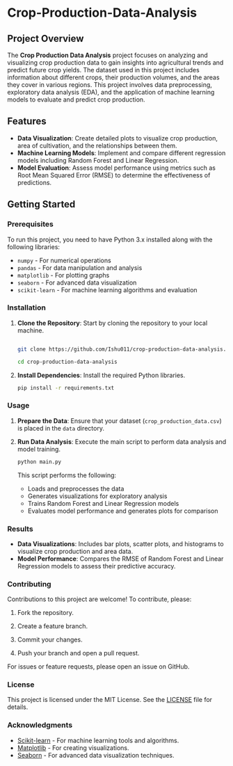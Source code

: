# Crop-Production-Data-Analysis



## Project Overview

The **Crop Production Data Analysis** project focuses on analyzing and visualizing crop production data to gain insights into agricultural trends and predict future crop yields. The dataset used in this project includes information about different crops, their production volumes, and the areas they cover in various regions. This project involves data preprocessing, exploratory data analysis (EDA), and the application of machine learning models to evaluate and predict crop production.


## Features

- **Data Visualization**: Create detailed plots to visualize crop production, area of cultivation, and the relationships between them.
- **Machine Learning Models**: Implement and compare different regression models including Random Forest and Linear Regression.
- **Model Evaluation**: Assess model performance using metrics such as Root Mean Squared Error (RMSE) to determine the effectiveness of predictions.

## Getting Started

### Prerequisites

To run this project, you need to have Python 3.x installed along with the following libraries:

- `numpy` - For numerical operations
- `pandas` - For data manipulation and analysis
- `matplotlib` - For plotting graphs
- `seaborn` - For advanced data visualization
- `scikit-learn` - For machine learning algorithms and evaluation

### Installation

1. **Clone the Repository**: Start by cloning the repository to your local machine.

    ```bash
    
    git clone https://github.com/Ishu011/crop-production-data-analysis.git

    cd crop-production-data-analysis
    ```

2. **Install Dependencies**: Install the required Python libraries.

    ```bash
    pip install -r requirements.txt
    ```

### Usage

1. **Prepare the Data**: Ensure that your dataset (`crop_production_data.csv`) is placed in the `data` directory.

2. **Run Data Analysis**: Execute the main script to perform data analysis and model training.

    ```bash
    python main.py
    ```

   This script performs the following:
   
   - Loads and preprocesses the data
   - Generates visualizations for exploratory analysis
   - Trains Random Forest and Linear Regression models
   - Evaluates model performance and generates plots for comparison

### Results

- **Data Visualizations**: Includes bar plots, scatter plots, and histograms to visualize crop production and area data.
- **Model Performance**: Compares the RMSE of Random Forest and Linear Regression models to assess their predictive accuracy.

### Contributing

Contributions to this project are welcome! To contribute, please:

1. Fork the repository.
   
2. Create a feature branch.
   
3. Commit your changes.
   
4. Push your branch and open a pull request.
   

For issues or feature requests, please open an issue on GitHub.


### License

This project is licensed under the MIT License. See the [LICENSE](LICENSE) file for details.

### Acknowledgments

- [Scikit-learn](https://scikit-learn.org/) - For machine learning tools and algorithms.
- [Matplotlib](https://matplotlib.org/) - For creating visualizations.
- [Seaborn](https://seaborn.pydata.org/) - For advanced data visualization techniques.


